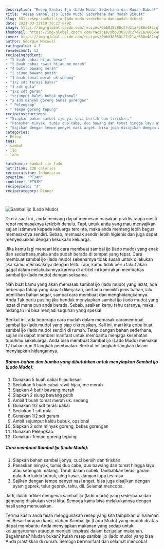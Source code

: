 ```yaml
---
description: "Resep Sambal Ijo (Lado Mudo) Sederhana dan Mudah Dibuat"
title: "Resep Sambal Ijo (Lado Mudo) Sederhana dan Mudah Dibuat"
slug: 681-resep-sambal-ijo-lado-mudo-sederhana-dan-mudah-dibuat
date: 2021-03-22T19:30:27.879Z
image: https://img-global.cpcdn.com/recipes/0bb838588c27d21a/680x482cq70/sambal-ijo-lado-mudo-foto-resep-utama.jpg
thumbnail: https://img-global.cpcdn.com/recipes/0bb838588c27d21a/680x482cq70/sambal-ijo-lado-mudo-foto-resep-utama.jpg
cover: https://img-global.cpcdn.com/recipes/0bb838588c27d21a/680x482cq70/sambal-ijo-lado-mudo-foto-resep-utama.jpg
author: Georgie Maxwell
ratingvalue: 4.7
reviewcount: 12
recipeingredient:
- "5 buah cabai hijau besar"
- "5 buah cabai rawit hijau me merah"
- "4 butir bawang merah"
- "2 siung bawang putih"
- "1 buah tomat merah uk sedang"
- "1/2 sdt terasi bakar"
- "1 sdt gula"
- "1/2 sdt garam"
- "sejumput kaldu bubuk opsional"
- "2 sdm minyak goreng bekas gorengan"
- " Pelengkap"
- " Tempe goreng tepung"
recipeinstructions:
- "Siapkan bahan sambel ijonya, cuci bersih dan tiriskan."
- "Panaskan minyak, tumis duo cabe, duo bawang dan tomat hingga layu atau setengah matang. Taruh dalam cobek, tambahkan terasi garam gula dan kaldu bubuk, uleg kasar. Jangan lupa tes rasa."
- "Sajikan dengan tempe penyet nasi anget. bisa juga disajikan dengan ayam geprek, telur geprek, tahu, dll. Selamat mencoba."
categories:
- Resep
tags:
- sambal
- ijo
- lado

katakunci: sambal ijo lado 
nutrition: 238 calories
recipecuisine: Indonesian
preptime: "PT34M"
cooktime: "PT53M"
recipeyield: "3"
recipecategory: Dinner

---
```



![Sambal Ijo (Lado Mudo)](https://img-global.cpcdn.com/recipes/0bb838588c27d21a/680x482cq70/sambal-ijo-lado-mudo-foto-resep-utama.jpg)

Di era  saat ini , anda memang dapat memesan masakan praktis tanpa mesti repot memasaknya terlebih dahulu. Tapi, untuk anda yang mau menyajikan sajian istimewa kepada keluarga tercinta, maka anda memang lebih bagus memasaknya sendiri. Sebab, memasak sendiri lebih higienis dan juga dapat menyesuaikan dengan kesukaan keluarga.

Jika kamu lagi mencari ide cara membuat sambal ijo (lado mudo) yang enak dan sederhana,maka anda sudah berada di tempat yang tepat. Cara membuat sambal ijo (lado mudo)  sebenarnya tidak susah untuk dilakukan jika kamu memasaknya dengan teliti. Tapi, kamu tidak perlu takut akan gagal dalam melakukannya 
karena di artikel ini kami akan membahas sambal ijo (lado mudo) dengan seksama.  



Nah buat kamu yang akan memasak sambal ijo (lado mudo) yang lezat, ada beberapa tahap yang dapat dikerjakan, pertama memilih jenis bahan, lalu pemilihan bahan segar, sampai cara membuat dan menghidangkannya. Anda Tak perlu pusing jika hendak menyiapkan sambal ijo (lado mudo) yang lezat di mana pun anda berada. Sebab, asalkan kamu  tahu caranya, maka hidangan ini bisa menjadi suguhan yang spesial.

Berikut ini, ada beberapa cara mudah dalam memasak caramembuat sambal ijo (lado mudo) yang siap dikreasikan. Kali ini, mari kita coba buat sambal ijo (lado mudo) sendiri di rumah. Tetap dengan bahan sederhana, sajian ini dapat memberi manfaat untuk membantu menjaga kesehatan tubuhmu sekeluarga. Anda bisa membuat Sambal Ijo (Lado Mudo) memakai 12 bahan dan 3 langkah pembuatan. Berikut ini langkah-langkah dalam menyiapkan hidangannya.

<!--inarticleads1-->

##### Bahan-bahan dan bumbu yang dibutuhkan untuk menyiapkan Sambal Ijo (Lado Mudo):

1. Gunakan 5 buah cabai hijau besar
1. Sediakan 5 buah cabai rawit hijau, me merah
1. Siapkan 4 butir bawang merah
1. Siapkan 2 siung bawang putih
1. Ambil 1 buah tomat merah uk. sedang
1. Gunakan 1/2 sdt terasi bakar
1. Sediakan 1 sdt gula
1. Gunakan 1/2 sdt garam
1. Ambil sejumput kaldu bubuk, opsional
1. Siapkan 2 sdm minyak goreng, bekas gorengan
1. Gunakan  Pelengkap:
1. Gunakan  Tempe goreng tepung




<!--inarticleads2-->

##### Cara membuat Sambal Ijo (Lado Mudo):

1. Siapkan bahan sambel ijonya, cuci bersih dan tiriskan.
1. Panaskan minyak, tumis duo cabe, duo bawang dan tomat hingga layu atau setengah matang. Taruh dalam cobek, tambahkan terasi garam gula dan kaldu bubuk, uleg kasar. Jangan lupa tes rasa.
1. Sajikan dengan tempe penyet nasi anget. bisa juga disajikan dengan ayam geprek, telur geprek, tahu, dll. Selamat mencoba.




Jadi, itulah artikel mengenai  sambal ijo (lado mudo)  yang sederhana dan gampang dilakukan versi kita. Semoga kamu bisa melakukannya dengan hasil yang memuaskan. 

Terima kasih anda telah menggunakan resep yang kita tampilkan di halaman ini. Besar harapan kami, olahan  Sambal Ijo (Lado Mudo) yang mudah di atas dapat membantu Anda menyiapkan makanan yang sedap untuk keluarga/teman ataupun menjadi inspirasi dalam berjualan makanan. Bagaimana? Mudah bukan? Itulah resep sambal ijo (lado mudo) yang bisa Anda praktikkan di rumah. Semoga bermanfaat dan selamat mencoba!

